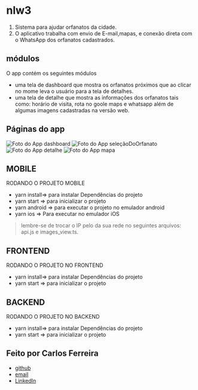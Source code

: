 # nlw3 
1. Sistema para ajudar orfanatos da cidade.
2. O aplicativo trabalha com envio de E-mail,mapas, e conexão direta com o WhatsApp dos orfanatos cadastrados.

## módulos

O app contém os seguintes módulos

* uma tela de dashboard que mostra os orfanatos próximos que ao clicar no mome leva o usuário para a tela de detalhes.
* uma tela de detalhe que mostra as informações dos orfanatos tais como: horário de visita, rota no goole maps e whatsapp além de algumas imagens cadastradas na versão web.

## Páginas do app
![Foto do App dashboard](https://github.com/CarlosSTS/nlw3/blob/master/assets/dashboard.jpg)
![Foto do App seleçãoDoOrfanato](https://github.com/CarlosSTS/nlw3/blob/master/assets/select.jpg)
![Foto do App detalhe](https://github.com/CarlosSTS/nlw3/blob/master/assets/detail.jpg)
![Foto do App mapa](https://github.com/CarlosSTS/nlw3/blob/master/assets/maps.jpg)

## MOBILE
RODANDO O PROJETO MOBILE
* yarn install=>  para instalar Dependências do projeto
* yarn start => para inicializar o projeto
* yarn android => para executar o projeto no emulador android
* yarn ios => Para executar no emulador iOS
> lembre-se de trocar o IP pelo da sua rede no seguintes arquivos: api.js e images_view.ts.

## FRONTEND
RODANDO O PROJETO NO FRONTEND
* yarn install=> para instalar Dependências do projeto
* yarn start =>  para inicializar o projeto

## BACKEND
RODANDO O PROJETO NO BACKEND
* yarn install=> para instalar Dependências do projeto
* yarn start =>  para inicializar o projeto

## Feito por Carlos Ferreira
* [github](https://www.github.com/CarlosSTS)
* [email](mailto://carlossts826@gmail.com)
* [LinkedIn](https://www.linkedin.com/in/carlos-ferreira-4b2ba219a/)